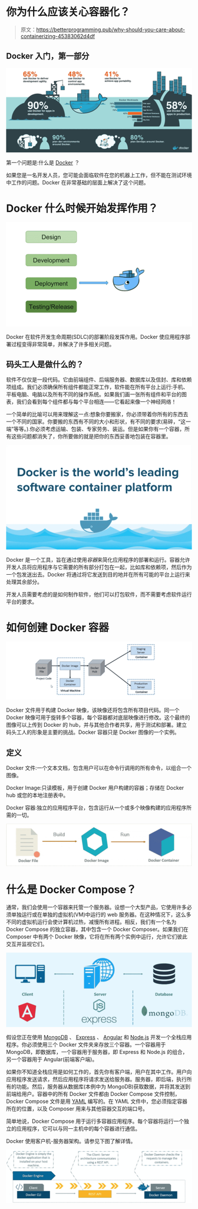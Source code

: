 # 你为什么应该关心容器化？

> 原文：<https://betterprogramming.pub/why-should-you-care-about-containerizing-45383062d4df>

## Docker 入门，第一部分

![](img/911cc3f11dbcb92246bedf0693d5f4df.png)

第一个问题是:什么是 [Docker](https://www.docker.com/) ？

如果您是一名开发人员，您可能会面临软件在您的机器上工作，但不能在测试环境中工作的问题。Docker 在非常基础的层面上解决了这个问题。

# Docker 什么时候开始发挥作用？

![](img/9f45676c3b5a6fefc7adafcf0a68fd3c.png)

Docker 在软件开发生命周期(SDLC)的部署阶段发挥作用。Docker 使应用程序部署过程变得非常简单，并解决了许多相关问题。

## **码头工人是做什么的？**

软件不仅仅是一段代码。它由前端组件、后端服务器、数据库以及信封、库和依赖项组成。我们必须确保所有组件都能正常工作，软件能在所有平台上运行:手机、平板电脑、电脑以及所有不同的操作系统。如果我们画一张所有组件和平台的图表，我们会看到每个组件都与每个平台相连——它看起来像一个神经网络！

一个简单的比喻可以用来理解这一点:想象你要搬家，你必须带着你所有的东西去一个不同的国家。你要搬的东西有不同的大小和形状，有不同的要求(易碎，“这一端”等等。).你必须考虑运输、包装、专家劳务、装运。但是如果你有一个容器，所有这些问题都消失了，你所要做的就是把你的东西妥善地包装在容器里。

![](img/9fd3c42d6f45e04cdee1d95e0e1142a2.png)

Docker 是一个工具，旨在通过使用*容器*来简化应用程序的部署和运行。容器允许开发人员将应用程序与它需要的所有部分打包在一起，比如库和依赖项，然后作为一个包发送出去。Docker 将通过将它发送到目的地并在所有可能的平台上运行来处理其余部分。

开发人员需要考虑的是如何制作软件，他们可以打包软件，而不需要考虑软件运行平台的要求。

# 如何创建 Docker 容器

![](img/dd94fdcd146320fbd8da0d920c1d2a7b.png)

Docker 文件用于构建 Docker 映像，该映像还将包含所有项目代码。同一个 Docker 映像可用于旋转多个容器，每个容器都对底层映像进行修改。这个最终的图像可以上传到 Docker 的 hub，并与其他合作者共享，用于测试和部署。建立码头工人的形象是主要的挑战。Docker 容器只是 Docker 图像的一个实例。

## 定义

Docker 文件:一个文本文档，包含用户可以在命令行调用的所有命令，以组合一个图像。

Docker Image:只读模板，用于创建 Docker 用户构建的容器；存储在 Docker hub 或您的本地注册表中。

Docker 容器:独立的应用程序平台，包含运行从一个或多个映像构建的应用程序所需的一切。

![](img/1f15509d6676f91e67535d762e01d3fd.png)

# 什么是 Docker Compose？

通常，我们会使用一个容器来托管一个服务器。设想一个大型产品，它使用许多必须单独运行或在单独的虚拟机(VM)中运行的 web 服务器。在这种情况下，这么多不同的虚拟机运行会使计算机过热，减慢所有进程。相反，我们有一个名为 Docker Compose 的独立容器，其中包含一个 Docker Composer。如果我们在 Composer 中有两个 Docker 映像，它将在所有两个实例中运行，允许它们彼此交互并监视它们。

![](img/f59204b8d4195e2b76e3e67abd791659.png)

假设您正在使用 [MongoDB](https://www.mongodb.com/) 、 [Express](https://expressjs.com/) 、 [Angular](https://angular.io/) 和 [Node.js](https://nodejs.org/en/) 开发一个全栈应用程序。你必须使用三个 Docker 文件夹来存放三个容器。一个容器用于 MongoDB，即数据库，一个容器用于服务器，即 Express 和 Node.js 的组合，另一个容器用于 Angular(前端客户端)。

如果你不知道全栈应用是如何工作的，首先你有客户端，用户在其中工作。用户向应用程序发送请求，然后应用程序将请求发送给服务器。服务器，即后端，执行所有的功能。然后，服务器从数据库(本例中为 MongoDB)获取数据，并将其发送到前端给用户。容器中的所有 Docker 文件都由 Docker Compose 文件控制，Docker Compose 文件是用 [YAML](https://yaml.org/) 编写的。在 YAML 文件中，您必须指定容器所在的位置，以及 Composer 用来与其他容器交互的端口号。

简单地说，Docker Compose 用于运行多容器应用程序。每个容器将运行一个独立的应用程序，它可以与同一主机中的每个容器进行通信。

Docker 使用客户机-服务器架构。请参见下图了解详情。

![](img/47aeb48e16871a77ac4c2cfb165e51f9.png)
